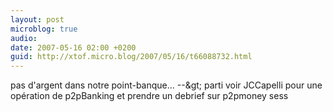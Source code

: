 ```yaml
---
layout: post
microblog: true
audio: 
date: 2007-05-16 02:00 +0200
guid: http://xtof.micro.blog/2007/05/16/t66088732.html
---
```

pas d'argent dans notre point-banque... --&amp;gt; parti voir JCCapelli pour une opération de p2pBanking et prendre un debrief sur p2pmoney sess
